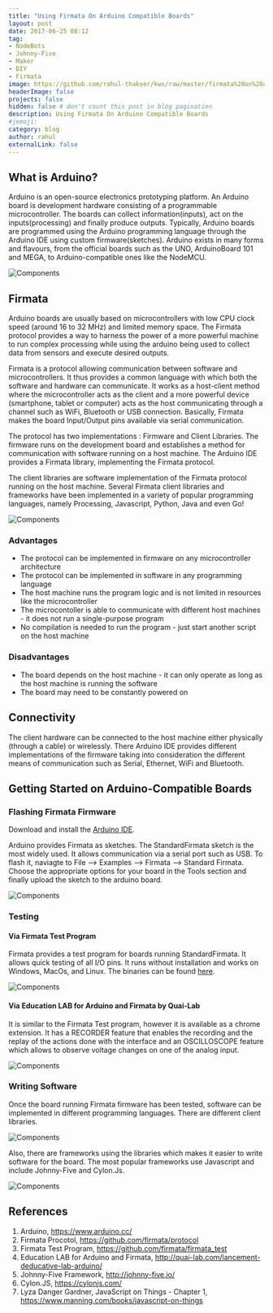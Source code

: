 ```yaml
---
title: "Using Firmata On Arduino Compatible Boards"
layout: post
date: 2017-06-25 08:12
tag: 
- NodeBots
- Johnny-Five
- Maker
- DIY
- Firmata
image: https://github.com/rahul-thakoor/kws/raw/master/firmata%20on%20arduino/firmata%20protocol.jpg
headerImage: false
projects: false
hidden: false # don't count this post in blog pagination
description: Using Firmata On Arduino Compatible Boards
#jemoji:
category: blog
author: rahul
externalLink: false
---
```


## What is Arduino?
Arduino is an open-source electronics prototyping platform. An Arduino board is development hardware consisting of a programmable microcontroller. The boards can collect information(inputs), act on the inputs(processing) and finally produce outputs. Typically, Arduino boards are programmed using the Arduino programming language through the Arduino IDE using custom firmware(sketches). Arduino exists in many forms and flavours, from the official boards such as the UNO, ArduinoBoard 101 and MEGA, to Arduino-compatible ones like the NodeMCU.

![Components](https://github.com/rahul-thakoor/kws/raw/master/firmata%20on%20arduino/firmata%20protocol.jpg)


   

## Firmata
Arduino boards are usually based on microcontrollers with low CPU clock speed (around 16 to 32 MHz) and limited memory space. The Firmata protocol provides a way to harness the power of a more powerful machine to run complex processing while using the arduino being used to collect data from sensors and execute desired outputs.

Firmata is a protocol allowing communication between software and microcontrollers. It thus provides a common language with which both the software and hardware can communicate. It works as a host-client method where the microcontroller acts as the client and a more powerful device (smartphone, tablet or computer) acts as the host communicating through a channel such as WiFi, Bluetooth or USB connection. Basically, Firmata makes the board Input/Output pins available via serial communication.

The protocol has two implementations : Firmware and Client Libraries.
The firmware runs on the development board and establishes a method for communication with software running on a host machine. The Arduino IDE provides a Firmata library, implementing the Firmata protocol.

The client libraries are software implementation of the Firmata protocol running on the host machine. Several Firmata client libraries and frameworks have been implemented in a variety of popular programming languages, namely Processing, Javascript, Python, Java and even Go! 

![Components](https://github.com/rahul-thakoor/kws/raw/master/firmata%20on%20arduino/firmata%20protocol.jpg)

### Advantages
* The protocol can be implemented in firmware on any microcontroller architecture
* The protocol can be implemented in software in any programming language
* The host machine runs the program logic and is not limited in resources like the microcontroller
* The microcontoller is able to communicate with different host machines - it does not run a single-purpose program
* No compilation is needed to run the program - just start another script on the host machine

### Disadvantages

* The board depends on the host machine - it can only operate as long as the host machine is running the software
* The board may need to be constantly powered on

## Connectivity

The client hardware can be connected to the host machine either physically (through a cable) or wirelessly. There Arduino IDE provides different implementations of the firmware taking into consideration the different means of communication such as Serial, Ethernet, WiFi and Bluetooth.

## Getting Started on Arduino-Compatible Boards

### Flashing Firmata Firmware

Download and install the <a href="https://www.arduino.cc/en/Main/Software" target="_blank">Arduino IDE</a>.

Arduino provides Firmata as sketches. The StandardFirmata sketch is the most widely used. It allows communication via a serial port such as USB.
To flash it, naviagte to File --> Examples --> Firmata --> Standard Firmata. Choose the appropriate options for your board in the Tools section and finally upload the sketch to the arduino board.

![Components](https://github.com/rahul-thakoor/kws/raw/master/firmata%20on%20arduino/arduino-firmata-library.png)

### Testing
#### Via Firmata Test Program

Firmata provides a test program for boards running StandardFirmata. It allows quick testing of all I/O pins. It runs without installation and works on Windows, MacOs, and Linux. The binaries can be found <a href="https://github.com/firmata/firmata_test/downloads" target="_blank">here</a>.

![Components](https://github.com/rahul-thakoor/kws/raw/master/firmata%20on%20arduino/firmata_test.png)

#### Via Education LAB for Arduino and Firmata by Quai-Lab

It is similar to the Firmata Test program, however it is available as a chrome extension.
It has a RECORDER feature that enables the recording and the replay of the actions done with the interface and an OSCILLOSCOPE feature which allows to observe voltage changes on one of the analog input.

![Components](https://github.com/rahul-thakoor/kws/raw/master/firmata%20on%20arduino/education-lab.png)

### Writing Software

Once the board running Firmata firmware has been tested, software can be implemented in different programming languages. There are different client libraries.

![Components](https://github.com/rahul-thakoor/kws/raw/master/firmata%20on%20arduino/pymata.png)


Also, there are frameworks using the libraries which makes it easier to write software for the board. The most popular frameworks use Javascript and include Johnny-Five and Cylon.Js.

![Components](https://github.com/rahul-thakoor/kws/raw/master/firmata%20on%20arduino/j5-blink.png)


## References
1. Arduino, <a href="https://www.arduino.cc/" target="_blank">https://www.arduino.cc/</a>
2. Firmata Procotol, <a href="https://github.com/firmata/protocol" target="_blank">https://github.com/firmata/protocol</a>
3. Firmata Test Program, <a  href="https://github.com/firmata/firmata_test" target="_blank">https://github.com/firmata/firmata_test</a>
4.  Education LAB for Arduino and Firmata, <a  href="http://quai-lab.com/lancement-deducative-lab-arduino/" target="_blank">http://quai-lab.com/lancement-deducative-lab-arduino/</a>
5. Johnny-Five Framework, <a href="http://johnny-five.io/" target="_blank">http://johnny-five.io/</a>
6. Cylon.JS, <a  href="https://cylonjs.com/" target="_blank">https://cylonjs.com/</a>
7. Lyza Danger Gardner, JavaScript on Things - Chapter 1, <a  href="https://www.manning.com/books/javascript-on-things" target="_blank">https://www.manning.com/books/javascript-on-things</a>

